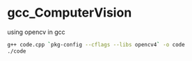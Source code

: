 # gcc_ComputerVision
using opencv in gcc

```bash
g++ code.cpp `pkg-config --cflags --libs opencv4` -o code
./code
```
